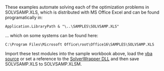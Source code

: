 These examples automate solving each of the optimization problems in SOLVSAMP.XLS, which is distributed with MS Office Excel and can be found programatically in:
```vba
Application.LibraryPath & "\..\SAMPLES\SOLVSAMP.XLS"
```
... which on some systems can be found here:
```
C:\Program Files\Microsoft Office\root\Office16\SAMPLES\SOLVSAMP.XLS
```

Import these test modules into the sample workbook above, load the [vba source](https://github.com/GCuser99/SolverWrapper/tree/main/src/vba) or set a reference to the [SolverWrapper DLL]( https://github.com/GCuser99/SolverWrapper/tree/main/dist) and then save SOLVSAMP.XLS to SOLVSAMP.XLSM.
